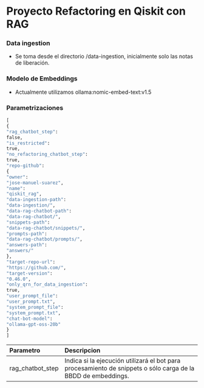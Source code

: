 # Proyecto Refactoring en Qiskit con RAG

### Data ingestion

   - Se toma desde el directorio /data-ingestion, inicialmente solo las notas de liberación.

### Modelo de Embeddings

   - Actualmente utilizamos ollama:nomic-embed-text:v1.5

### Parametrizaciones

```python
[
{
"rag_chatbot_step": 
false,
"is_restricted": 
true,
"no_refactoring_chatbot_step": 
true,
"repo-github": 
{
"owner": 
"jose-manuel-suarez",
"name": 
"qiskit_rag",
"data-ingestion-path": 
"data-ingestion/",
"data-rag-chatbot-path": 
"data-rag-chatbot/",
"snippets-path": 
"data-rag-chatbot/snippets/",
"prompts-path": 
"data-rag-chatbot/prompts/",
"answers-path": 
"answers/"
},
"target-repo-url": 
"https://github.com/",
"target-version": 
"0.46.0",
"only_qrn_for_data_ingestion": 
true,
"user_prompt_file": 
"user_prompt.txt",
"system_prompt_file": 
"system_prompt.txt",
"chat-bot-model": 
"ollama-gpt-oss-20b"
}
]
```

| Parametro | Descripcion |
|  :-  | :-  |
| rag_chatbot_step | Indica si la ejecución utilizará el bot para procesamiento de snippets o sólo carga de la BBDD de embeddings. |